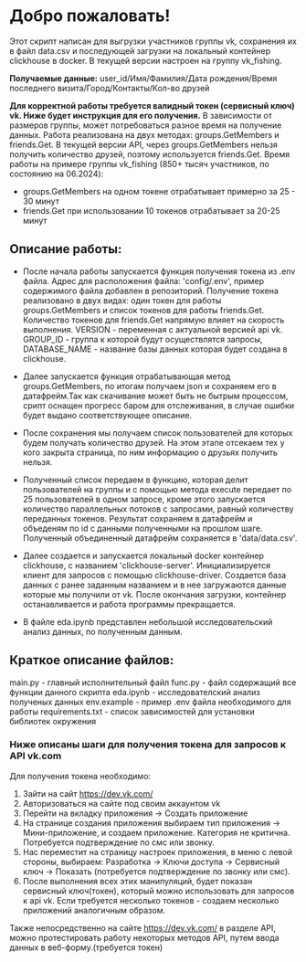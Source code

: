 # Добро пожаловать!

Этот скрипт написан для выгрузки участников группы vk, сохранения их в файл data.csv и последующей загрузки на локальный контейнер clickhouse в docker. В текущей версии настроен на группу vk_fishing.

**Получаемые данные:** 
    user_id/Имя/Фамилия/Дата рождения/Время последнего визита/Город/Контакты/Кол-во друзей

**Для корректной работы требуется валидный токен (сервисный ключ) vk. Ниже будет инструкция для его получения.** 
В зависимости от размеров группы, может потребоваться разное время на получение данных. Работа реализована на двух методах: groups.GetMembers и friends.Get. В текущей версии API, через groups.GetMembers нельзя получить количество друзей, поэтому используется friends.Get. 
Время работы на примере группы vk_fishing (850+ тысяч участников, по состоянию на 06.2024): 
- groups.GetMembers на одном токене отрабатывает примерно за 25 - 30 минут
- friends.Get при использовании 10 токенов отрабатывает за 20-25 минут


## Описание работы:

- После начала работы запускается функция получения токена из .env файла. Адрес для расположения файла: 'config/.env', пример содержимого файла добавлен в репозиторий. Получение токена реализовано в двух видах: один токен для работы groups.GetMembers и список токенов для работы friends.Get. Количество токенов для friends.Get напрямую влияет на скорость выполнения. VERSION - переменная с актуальной версией api vk. GROUP_ID - группа к которой будут осуществлятся запросы, DATABASE_NAME - название базы данных которая будет создана в clickhouse.

- Далее запускается функция отрабатывающая метод groups.GetMembers, по итогам получаем json и сохраняем его в датафрейм.Так как скачивание может быть не бытрым процессом, срипт оснащен прогресс баром для отслеживания, в случае ошибки будет выдано соответствующее описание. 

- После сохранения мы получаем список пользователей для которых будем получать количество друзей. На этом этапе отсекаем тех у кого закрыта страница, по ним информацию о друзьях получить нельзя.

- Полученный список передаем в функцию, которая делит пользователей на группы и с помощью метода execute передает по 25 пользователей в одном запросе, кроме этого запускается количество параллельных потоков с запросами, равный количеству переданных токенов. Результат сохраняем в датафрейм и объеденям по id c данными полученными на прошлом шаге. Полученный объединенный датафрейм сохраняется в 'data/data.csv'.
 
- Далее создается и запускается локальный docker контейнер clickhouse, с названием 'clickhouse-server'. Инициализируется клиент для запросов с помощью clickhouse-driver. Создается база данных с ранее заданным названием и в нее загружаются данные которые мы получили от vk. После окончания загрузки, контейнер останавливается и работа программы прекращается. 
- В файле eda.ipynb представлен небольшой исследовательский анализ данных, по полученным данным.

## Краткое описание файлов:
main.py - главный исполнительный файл
func.py - файл содержащий все функции данного скрипта
eda.ipynb - исследователский анализ полученых данных
env.example - пример .env файла необходимого для работы
requirements.txt - список зависимостей для установки библиотек окружения


### Ниже описаны шаги для получения токена для запросов к API vk.com

Для получения токена необходимо:
1. Зайти на сайт https://dev.vk.com/
2. Авторизоваться на сайте под своим аккаунтом vk
3. Перейти на вкладку приложения -> Создать приложение
4. На странице создания приложения выбираем тип приложения -> Мини-приложение, и создаем приложение. Категория не критична. Потребуется подтверждение по смс или звонку. 
5. Нас переместит на страницу настроек приложения, в меню с левой стороны, выбираем: Разработка -> Ключи доступа -> Сервисный ключ -> Показать (потребуется подтверждение по звонку или смс).
6. После выполнения всех этих манипуляций, будет показан сервисный ключ(токен), который можно использовать для запросов к api vk. Если требуется несколько токенов - создаем несколько приложений аналогичным образом. 

Также непосредственно на сайте https://dev.vk.com/ в разделе API, можно протестировать работу некоторых методов API, путем ввода данных в веб-форму.(требуется токен)


